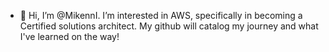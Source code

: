 - 👋 Hi, I’m @MikennI. I’m interested in AWS, specifically in becoming a Certified solutions architect. My github will catalog my journey and what I've learned on the way!
<!---
MikennI/MikennI is a ✨ special ✨ repository because its `README.md` (this file) appears on your GitHub profile.
You can click the Preview link to take a look at your changes.
--->
